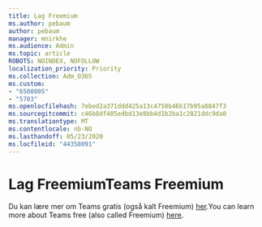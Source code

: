 ```yaml
---
title: Lag Freemium
ms.author: pebaum
author: pebaum
manager: mnirkhe
ms.audience: Admin
ms.topic: article
ROBOTS: NOINDEX, NOFOLLOW
localization_priority: Priority
ms.collection: Adm_O365
ms.custom:
- "6500005"
- "5703"
ms.openlocfilehash: 7ebed2a371ddd425a13c4758b46b17b95a8847f3
ms.sourcegitcommit: c46b8df485edbd13e8bb4d1b2ba1c2821ddc9da0
ms.translationtype: MT
ms.contentlocale: nb-NO
ms.lasthandoff: 05/23/2020
ms.locfileid: "44358091"
---
```

# <a name="teams-freemium"></a><span data-ttu-id="e4410-102">Lag Freemium</span><span class="sxs-lookup"><span data-stu-id="e4410-102">Teams Freemium</span></span>

<span data-ttu-id="e4410-103">Du kan lære mer om Teams gratis (også kalt Freemium) [her](https://docs.microsoft.com/alchemyinsights/teams-freemium).</span><span class="sxs-lookup"><span data-stu-id="e4410-103">You can learn more about Teams free (also called Freemium) [here](https://docs.microsoft.com/alchemyinsights/teams-freemium).</span></span>
